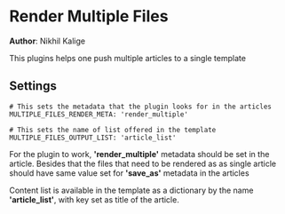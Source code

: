 Render Multiple Files
===

**Author**: Nikhil Kalige

This plugins helps one push multiple articles to a single template


Settings
---
    # This sets the metadata that the plugin looks for in the articles
    MULTIPLE_FILES_RENDER_META: 'render_multiple'

    # This sets the name of list offered in the template
    MULTIPLE_FILES_OUTPUT_LIST: 'article_list'

For the plugin to work, **'render_multiple'** metadata should be set in the article. Besides that the files that need to be rendered as as single article should have same value set for **'save_as'** metadata in the articles

Content list is available in the template as a dictionary by the name **'article_list'**, with key set as title of the article.


